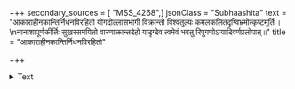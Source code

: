 +++
secondary_sources = [ "MSS_4268",]
jsonClass = "Subhaashita"
text = "आकाराहीनकान्तिर्निधनविरहितो योगदोल्लासभागी विक्रान्तो विश्वतुल्यः कमलकलितदृग्विभ्रमोत्कृष्टमूर्तिः।  \nनानाशापूर्णकीर्तिः सुखरसमयितो वारणाक्रान्तदेहो यादृग्देव त्वमेवं भवतु रिपुगणोऽप्यादिवर्णप्रलोपात्॥"
title = "आकाराहीनकान्तिर्निधनविरहितो"

+++

<details><summary>Text</summary>

आकाराहीनकान्तिर्निधनविरहितो योगदोल्लासभागी विक्रान्तो विश्वतुल्यः कमलकलितदृग्विभ्रमोत्कृष्टमूर्तिः।  
नानाशापूर्णकीर्तिः सुखरसमयितो वारणाक्रान्तदेहो यादृग्देव त्वमेवं भवतु रिपुगणोऽप्यादिवर्णप्रलोपात्॥
</details>
